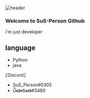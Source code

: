 ![header](https://capsule-render.vercel.app/api?type=Waving&color=white&height=300&section=header&text=SuS-Person&fontSize=90)

### Welcome to SuS-Person Github

i'm just developer


## language

- Python
- java

⟦Discord⟧

- SuS_Person#0305
- U̴͌͘𝖓𝖉𝖊𝖋𝖎𝖓𝖊𝖉#3460
